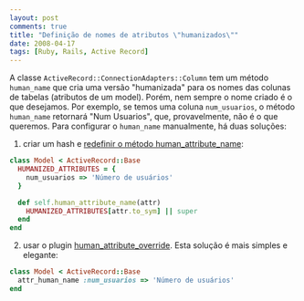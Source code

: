 ```yaml
---
layout: post
comments: true
title: "Definição de nomes de atributos \"humanizados\""
date: 2008-04-17
tags: [Ruby, Rails, Active Record]
---
```

A classe `ActiveRecord::ConnectionAdapters::Column` tem um método `human_name` que cria uma versão "humanizada" para os nomes das colunas de tabelas (atributos de um model). Porém, nem sempre o nome criado é o que desejamos. Por exemplo, se temos uma coluna `num_usuarios`, o método `human_name` retornará "Num Usuarios", que, provavelmente, não é o que queremos. Para configurar o `human_name` manualmente, há duas soluções:

1. criar um hash e [redefinir o método human\_attribute\_name](http://henrik.nyh.se/2007/12/change-displayed-column-name-in-rails-validation-messages):

```ruby
class Model < ActiveRecord::Base
  HUMANIZED_ATTRIBUTES = {
    num_usuarios => 'Número de usuários'
  }

  def self.human_attribute_name(attr)
    HUMANIZED_ATTRIBUTES[attr.to_sym] || super
  end
end
```

2. usar o plugin [human\_attribute\_override](http://agilewebdevelopment.com/plugins/human_attribute_override). Esta solução é mais simples e elegante:

```ruby
class Model < ActiveRecord::Base
  attr_human_name :num_usuarios => 'Número de usuários'
end
```
